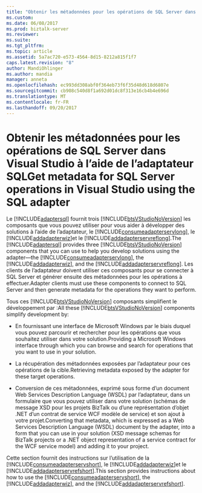 ```yaml
---
title: "Obtenir les métadonnées pour les opérations de SQL Server dans Visual Studio à l’aide de l’adaptateur SQL | Documents Microsoft"
ms.custom: 
ms.date: 06/08/2017
ms.prod: biztalk-server
ms.reviewer: 
ms.suite: 
ms.tgt_pltfrm: 
ms.topic: article
ms.assetid: 5a7ac720-e573-4564-8d15-8212a815f1f7
caps.latest.revision: "8"
author: MandiOhlinger
ms.author: mandia
manager: anneta
ms.openlocfilehash: ec993dd308abf0f364eb73f6f35d48d618d6807e
ms.sourcegitcommit: cb908c540d8f1a692d01dc8f313e16cb4b4e696d
ms.translationtype: MT
ms.contentlocale: fr-FR
ms.lasthandoff: 09/20/2017
---
```

# <a name="get-metadata-for-sql-server-operations-in-visual-studio-using-the-sql-adapter"></a><span data-ttu-id="5293b-102">Obtenir les métadonnées pour les opérations de SQL Server dans Visual Studio à l’aide de l’adaptateur SQL</span><span class="sxs-lookup"><span data-stu-id="5293b-102">Get metadata for SQL Server operations in Visual Studio using the SQL adapter</span></span>
<span data-ttu-id="5293b-103">Le [!INCLUDE[adaptersql](../../includes/adaptersql-md.md)] fournit trois [!INCLUDE[btsVStudioNoVersion](../../includes/btsvstudionoversion-md.md)] les composants que vous pouvez utiliser pour vous aider à développer des solutions à l’aide de l’adaptateur, le [!INCLUDE[consumeadapterservlong](../../includes/consumeadapterservlong-md.md)], le [!INCLUDE[addadapterwiz](../../includes/addadapterwiz-md.md)]et le [!INCLUDE[addadapterservreflong](../../includes/addadapterservreflong-md.md)].</span><span class="sxs-lookup"><span data-stu-id="5293b-103">The [!INCLUDE[adaptersql](../../includes/adaptersql-md.md)] provides three [!INCLUDE[btsVStudioNoVersion](../../includes/btsvstudionoversion-md.md)] components that you can use to help you develop solutions using the adapter—the [!INCLUDE[consumeadapterservlong](../../includes/consumeadapterservlong-md.md)], the [!INCLUDE[addadapterwiz](../../includes/addadapterwiz-md.md)], and the [!INCLUDE[addadapterservreflong](../../includes/addadapterservreflong-md.md)].</span></span> <span data-ttu-id="5293b-104">Les clients de l’adaptateur doivent utiliser ces composants pour se connecter à SQL Server et générer ensuite des métadonnées pour les opérations à effectuer.</span><span class="sxs-lookup"><span data-stu-id="5293b-104">Adapter clients must use these components to connect to SQL Server and then generate metadata for the operations they want to perform.</span></span>  
  
 <span data-ttu-id="5293b-105">Tous ces [!INCLUDE[btsVStudioNoVersion](../../includes/btsvstudionoversion-md.md)] composants simplifient le développement par :</span><span class="sxs-lookup"><span data-stu-id="5293b-105">All these [!INCLUDE[btsVStudioNoVersion](../../includes/btsvstudionoversion-md.md)] components simplify development by:</span></span>  
  
-   <span data-ttu-id="5293b-106">En fournissant une interface de Microsoft Windows par le biais duquel vous pouvez parcourir et rechercher pour les opérations que vous souhaitez utiliser dans votre solution.</span><span class="sxs-lookup"><span data-stu-id="5293b-106">Providing a Microsoft Windows interface through which you can browse and search for operations that you want to use in your solution.</span></span>  
  
-   <span data-ttu-id="5293b-107">La récupération des métadonnées exposées par l’adaptateur pour ces opérations de la cible.</span><span class="sxs-lookup"><span data-stu-id="5293b-107">Retrieving metadata exposed by the adapter for these target operations.</span></span>  
  
-   <span data-ttu-id="5293b-108">Conversion de ces métadonnées, exprimé sous forme d’un document Web Services Description Language (WSDL) par l’adaptateur, dans un formulaire que vous pouvez utiliser dans votre solution (schémas de message XSD pour les projets BizTalk ou d’une représentation d’objet .NET d’un contrat de service WCF modèle de service) et son ajout à votre projet.</span><span class="sxs-lookup"><span data-stu-id="5293b-108">Converting that metadata, which is expressed as a Web Services Description Language (WSDL) document by the adapter, into a form that you can use in your solution (XSD message schemas for BizTalk projects or a .NET object representation of a service contract for the WCF service model) and adding it to your project.</span></span>  
  
 <span data-ttu-id="5293b-109">Cette section fournit des instructions sur l’utilisation de la [!INCLUDE[consumeadapterservshort](../../includes/consumeadapterservshort-md.md)], le [!INCLUDE[addadapterwiz](../../includes/addadapterwiz-md.md)]et le [!INCLUDE[addadapterservrefshort](../../includes/addadapterservrefshort-md.md)].</span><span class="sxs-lookup"><span data-stu-id="5293b-109">This section provides instructions about how to use the [!INCLUDE[consumeadapterservshort](../../includes/consumeadapterservshort-md.md)], the [!INCLUDE[addadapterwiz](../../includes/addadapterwiz-md.md)], and the [!INCLUDE[addadapterservrefshort](../../includes/addadapterservrefshort-md.md)].</span></span>  
  
